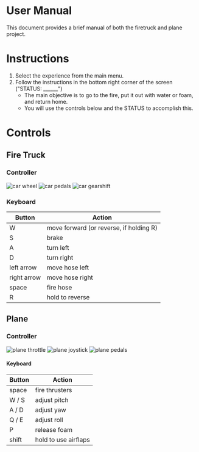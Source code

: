 ﻿# User Manual

This document provides a brief manual of both the firetruck and plane project.

# Instructions

1. Select the experience from the main menu.
2. Follow the instructions in the bottom right corner of the screen ("STATUS: ______")
    - The main objective is to go to the fire, put it out with water or foam, and return home.
    - You will use the controls below and the STATUS to accomplish this.

# Controls

## Fire Truck

### Controller

![car wheel](images/car_wheel.jpg)
![car pedals](images/car_pedals.jpg)
![car gearshift](images/car_gearshift.jpg)

### Keyboard

| Button | Action |
| --- | --- |
| W | move forward (or reverse, if holding R) |
| S | brake |
| A | turn left |
| D | turn right |
| left arrow | move hose left |
| right arrow | move hose right |
| space | fire hose |
| R | hold to reverse |

## Plane

### Controller

![plane throttle](images/plane_throttle.jpg)
![plane joystick](images/plane_joystick.jpg)
![plane pedals](images/plane_pedals.jpg)

#### Keyboard

| Button | Action |
| --- | --- |
| space | fire thrusters |
| W / S | adjust pitch |
| A / D | adjust yaw |
| Q / E | adjust roll |
| P | release foam |
| shift | hold to use airflaps |
